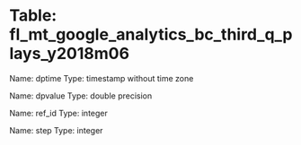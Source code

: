 Table: fl_mt_google_analytics_bc_third_q_plays_y2018m06
=======================================================

Name: dptime
Type: timestamp without time zone

Name: dpvalue
Type: double precision

Name: ref_id
Type: integer

Name: step
Type: integer

